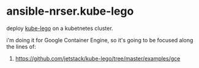 ansible-nrser.kube-lego
=======================

deploy [kube-lego][] on a kubetnetes cluster.

[kube-lego]: https://github.com/jetstack/kube-lego

i'm doing it for Google Container Engine, so it's going to be focused along the lines of:

1.  https://github.com/jetstack/kube-lego/tree/master/examples/gce

